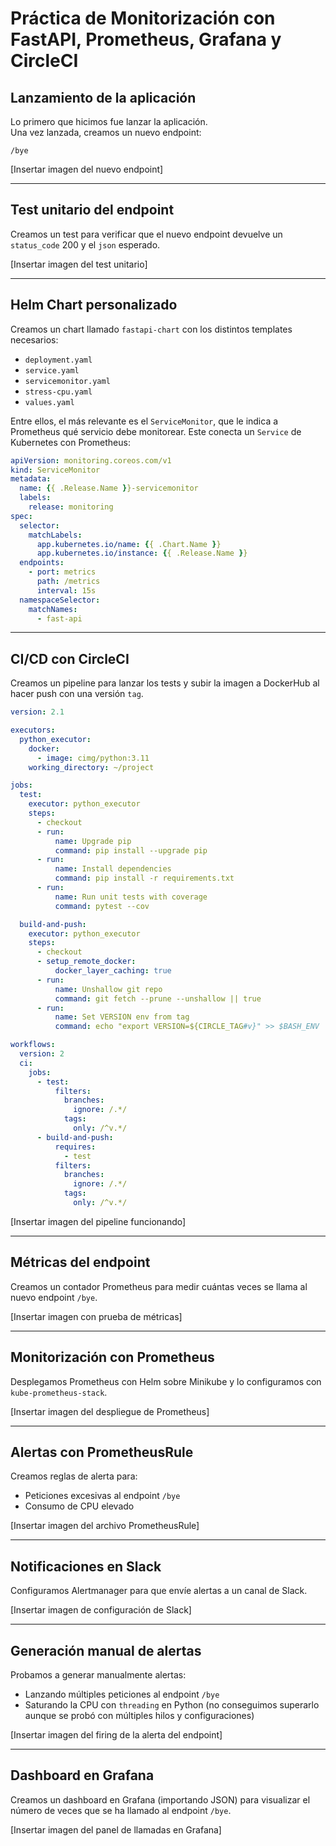 # Práctica de Monitorización con FastAPI, Prometheus, Grafana y CircleCI

## Lanzamiento de la aplicación

Lo primero que hicimos fue lanzar la aplicación.  
Una vez lanzada, creamos un nuevo endpoint:

```
/bye
```

[Insertar imagen del nuevo endpoint]

---

## Test unitario del endpoint

Creamos un test para verificar que el nuevo endpoint devuelve un `status_code` 200 y el `json` esperado.

[Insertar imagen del test unitario]

---

## Helm Chart personalizado

Creamos un chart llamado `fastapi-chart` con los distintos templates necesarios:

- `deployment.yaml`
- `service.yaml`
- `servicemonitor.yaml`
- `stress-cpu.yaml`
- `values.yaml`

Entre ellos, el más relevante es el `ServiceMonitor`, que le indica a Prometheus qué servicio debe monitorear. Este conecta un `Service` de Kubernetes con Prometheus:

```yaml
apiVersion: monitoring.coreos.com/v1
kind: ServiceMonitor
metadata:
  name: {{ .Release.Name }}-servicemonitor
  labels:
    release: monitoring
spec:
  selector:
    matchLabels:
      app.kubernetes.io/name: {{ .Chart.Name }}
      app.kubernetes.io/instance: {{ .Release.Name }}
  endpoints:
    - port: metrics  
      path: /metrics
      interval: 15s
  namespaceSelector:
    matchNames:
      - fast-api
```

---

## CI/CD con CircleCI

Creamos un pipeline para lanzar los tests y subir la imagen a DockerHub al hacer push con una versión `tag`.

```yaml
version: 2.1

executors:
  python_executor:
    docker:
      - image: cimg/python:3.11
    working_directory: ~/project

jobs:
  test:
    executor: python_executor
    steps:
      - checkout
      - run:
          name: Upgrade pip
          command: pip install --upgrade pip
      - run:
          name: Install dependencies
          command: pip install -r requirements.txt
      - run:
          name: Run unit tests with coverage
          command: pytest --cov

  build-and-push:
    executor: python_executor
    steps:
      - checkout
      - setup_remote_docker:
          docker_layer_caching: true
      - run:
          name: Unshallow git repo
          command: git fetch --prune --unshallow || true
      - run:
          name: Set VERSION env from tag
          command: echo "export VERSION=${CIRCLE_TAG#v}" >> $BASH_ENV

workflows:
  version: 2
  ci:
    jobs:
      - test:
          filters:  
            branches:
              ignore: /.*/
            tags:
              only: /^v.*/
      - build-and-push:
          requires:
            - test
          filters:
            branches:
              ignore: /.*/
            tags:
              only: /^v.*/
```

[Insertar imagen del pipeline funcionando]

---

## Métricas del endpoint

Creamos un contador Prometheus para medir cuántas veces se llama al nuevo endpoint `/bye`.

[Insertar imagen con prueba de métricas]

---

## Monitorización con Prometheus

Desplegamos Prometheus con Helm sobre Minikube y lo configuramos con `kube-prometheus-stack`.

[Insertar imagen del despliegue de Prometheus]

---

## Alertas con PrometheusRule

Creamos reglas de alerta para:

- Peticiones excesivas al endpoint `/bye`
- Consumo de CPU elevado

[Insertar imagen del archivo PrometheusRule]

---

## Notificaciones en Slack

Configuramos Alertmanager para que envíe alertas a un canal de Slack. 

[Insertar imagen de configuración de Slack]

---

## Generación manual de alertas

Probamos a generar manualmente alertas:

- Lanzando múltiples peticiones al endpoint `/bye`  
- Saturando la CPU con `threading` en Python (no conseguimos superarlo aunque se probó con múltiples hilos y configuraciones)

[Insertar imagen del firing de la alerta del endpoint]

---

## Dashboard en Grafana

Creamos un dashboard en Grafana (importando JSON) para visualizar el número de veces que se ha llamado al endpoint `/bye`.

[Insertar imagen del panel de llamadas en Grafana]